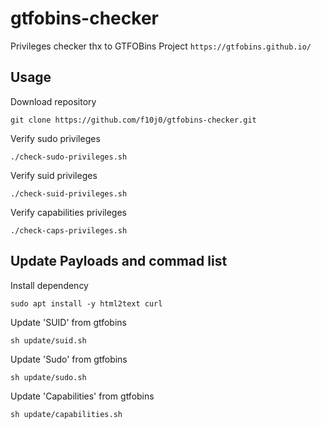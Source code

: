 # gtfobins-checker

Privileges checker thx to GTFOBins Project
`https://gtfobins.github.io/`


## Usage

Download repository
```
git clone https://github.com/f10j0/gtfobins-checker.git
```

Verify sudo privileges
```
./check-sudo-privileges.sh
```

Verify suid privileges
```
./check-suid-privileges.sh
```

Verify capabilities privileges
```
./check-caps-privileges.sh
```

## Update Payloads and commad list


Install dependency
```
sudo apt install -y html2text curl
```

Update 'SUID' from gtfobins
```
sh update/suid.sh
```

Update 'Sudo' from gtfobins
```
sh update/sudo.sh
```

Update 'Capabilities' from gtfobins
```
sh update/capabilities.sh
```
